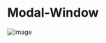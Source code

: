 # Modal-Window

![image](https://github.com/Grizzly-Alex/Modal-Window/assets/35379801/2968ed7f-1ca6-4af5-93dd-096e3c7b004b)
